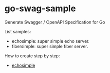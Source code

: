 # go-swag-sample
Generate Swagger / OpenAPI Specification for Go

List samples:
* echosimple: super simple echo server.
* fibersimple: super simple fiber server.

How to create step by step:
* [echosimple](https://medium.com/@rizal.gow/tutorial-generate-swagger-specification-and-swaggerui-for-echo-go-web-framework-3ac33afc77e2)
